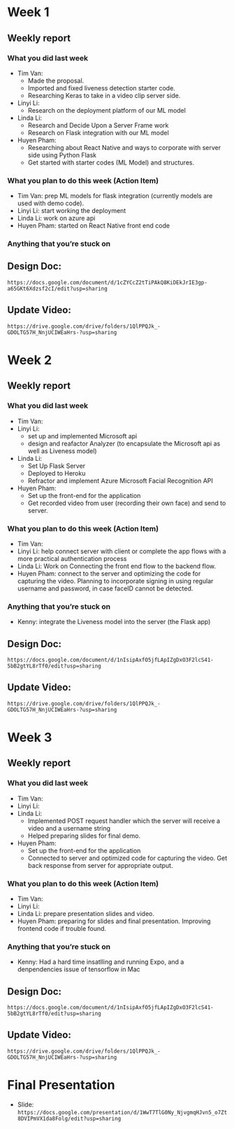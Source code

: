 # Week 1
## Weekly report
### What you did last week
- Tim Van:
  + Made the proposal.
  + Imported and fixed liveness detection starter code.
  + Researching Keras to take in a video clip server side.
- Linyi Li:
  + Research on the deployment platform of our ML model
- Linda Li:
  + Research and Decide Upon a Server Frame work
  + Research on Flask integration with our ML model
- Huyen Pham:
  + Researching about React Native and ways to corporate with server side using Python Flask
  + Get started with starter codes (ML Model) and structures.

### What you plan to do this week (Action Item)
- Tim Van: prep ML models for flask integration (currently models are used with demo code).
- Linyi Li: start working the deployment
- Linda Li: work on azure api
- Huyen Pham: started on React Native front end code

### Anything that you’re stuck on

## Design Doc:
`https://docs.google.com/document/d/1cZYCcZ2tTiPAkQ8KiDEkJrIE3gp-a65GKt6Xdzsf2cI/edit?usp=sharing`

## Update Video:
`https://drive.google.com/drive/folders/1QlPPQJk_-GDOLTG57H_NnjUCIWEaHrs-?usp=sharing`

# Week 2
## Weekly report
### What you did last week
- Tim Van:
- Linyi Li:
  + set up and implemented Microsoft api 
  + design and reafactor Analyzer (to encapsulate the Microsoft api as well as Liveness model)
- Linda Li: 
  + Set Up Flask Server
  + Deployed to Heroku
  + Refractor and implement Azure Microsoft Facial Recognition API 
- Huyen Pham:
  + Set up the front-end for the application
  + Get recorded video from user (recording their own face) and send to server.

### What you plan to do this week (Action Item)
- Tim Van:
- Linyi Li: help connect server with client or complete the app flows with a more practical authentication process
- Linda Li: Work on Connecting the front end flow to the backend flow.
- Huyen Pham: connect to the server and optimizing the code for capturing the video. Planning to incorporate signing in using regular username and password, in case faceID cannot be detected.

### Anything that you’re stuck on
  + Kenny: integrate the Liveness model into the server (the Flask app)

## Design Doc:
`https://docs.google.com/document/d/1nIsipAxfO5jfLApIZgDxO3F2lcS41-5bB2gtYL8rTf0/edit?usp=sharing`

## Update Video:
`https://drive.google.com/drive/folders/1QlPPQJk_-GDOLTG57H_NnjUCIWEaHrs-?usp=sharing`

# Week 3
## Weekly report
### What you did last week
- Tim Van:
- Linyi Li:
- Linda Li: 
  + Implemented POST request handler which the server will receive a video and a username string
  + Helped preparing slides for final demo.
- Huyen Pham:
  + Set up the front-end for the application
  + Connected to server and optimized code for capturing the video. Get back response from server for appropriate output.

### What you plan to do this week (Action Item)
- Tim Van:
- Linyi Li: 
- Linda Li: prepare presentation slides and video.
- Huyen Pham: preparing for slides and final presentation. Improving frontend code if trouble found.

### Anything that you’re stuck on
- Kenny: Had a hard time insatlling and running Expo, and a denpendencies issue of tensorflow in Mac
 

## Design Doc:
`https://docs.google.com/document/d/1nIsipAxfO5jfLApIZgDxO3F2lcS41-5bB2gtYL8rTf0/edit?usp=sharing`

## Update Video:
`https://drive.google.com/drive/folders/1QlPPQJk_-GDOLTG57H_NnjUCIWEaHrs-?usp=sharing`

# Final Presentation
- Slide: `https://docs.google.com/presentation/d/1WwT7TlG0Ny_NjvgmqHJvn5_o7Zt8DVIPmVX1da8Folg/edit?usp=sharing`
